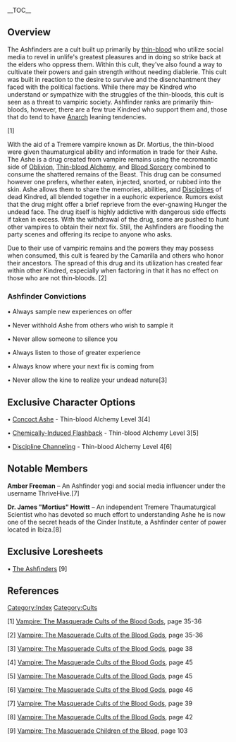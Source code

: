 \_\_TOC\_\_

## Overview

<section begin=summary/>

The Ashfinders are a cult built up primarily by
[thin-blood](./thinblood.md)
who utilize social media to revel in unlife's greatest pleasures and in
doing so strike back at the elders who oppress them. Within this cult,
they've also found a way to cultivate their powers and gain strength
without needing diablerie. This cult was built in reaction to the desire
to survive and the disenchantment they faced with the political
factions. While there may be Kindred who understand or sympathize with
the struggles of the thin-bloods, this cult is seen as a threat to
vampiric society. Ashfinder ranks are primarily thin-bloods, however,
there are a few true Kindred who support them and, those that do tend to
have [Anarch](./anarch.md) leaning
tendencies.

<section end=summary/>

[1]

With the aid of a Tremere vampire known as Dr. Mortius, the thin-blood
were given thaumaturgical ability and information in trade for their
Ashe. The Ashe is a drug created from vampire remains using the
necromantic side of
[Oblivion](./oblivion.md),
<a href="Thin-blood_Alchemy" class="wikilink"
title="Thin-blood Alchemy">Thin-blood Alchemy</a>, and
[Blood Sorcery](./blood_sorcery.md) combined to consume the shattered remains of the Beast. This
drug can be consumed however one prefers, whether eaten, injected,
snorted, or rubbed into the skin. Ashe allows them to share the
memories, abilities, and [Disciplines](./disciplines.md) of dead Kindred, all blended
together in a euphoric experience. Rumors exist that the drug might
offer a brief reprieve from the ever-gnawing Hunger the undead face. The
drug itself is highly addictive with dangerous side effects if taken in
excess. With the withdrawal of the drug, some are pushed to hunt other
vampires to obtain their next fix. Still, the Ashfinders are flooding
the party scenes and offering its recipe to anyone who asks.

Due to their use of vampiric remains and the powers they may possess
when consumed, this cult is feared by the Camarilla and others who honor
their ancestors. The spread of this drug and its utilization has created
fear within other Kindred, especially when factoring in that it has no
effect on those who are not thin-bloods. [2]

### Ashfinder Convictions

• Always sample new experiences on offer

• Never withhold Ashe from others who wish to sample it

• Never allow someone to silence you

• Always listen to those of greater experience

• Always know where your next fix is coming from

• Never allow the kine to realize your undead nature[3]

## Exclusive Character Options

• <a href="Thin-Blood_Alchemy#Concoct_Ashe" class="wikilink"
title="Concoct Ashe">Concoct Ashe</a> - Thin-blood Alchemy Level 3[4]

• <a href="Thin-Blood_Alchemy#Chemically-Induced_Flashback"
class="wikilink" title="Chemically-Induced Flashback">Chemically-Induced
Flashback</a> - Thin-blood Alchemy Level 3[5]

• <a href="Thin-Blood_Alchemy#Discipline_Channeling" class="wikilink"
title="Discipline Channeling">Discipline Channeling</a> - Thin-blood
Alchemy Level 4[6]

## Notable Members

**Amber Freeman** – An Ashfinder yogi and social media influencer under
the username ThriveHive.[7]

**Dr. James "Mortius" Howitt** – An independent Tremere Thaumaturgical
Scientist who has devoted so much effort to understanding Ashe he is now
one of the secret heads of the Cinder Institute, a Ashfinder center of
power located in Ibiza.[8]

## Exclusive Loresheets

• [The Ashfinders](./loresheets.md#the-ashfinders) [9]

## References

<a href="Category:Index" class="wikilink"
title="Category:Index">Category:Index</a>
<a href="Category:Cults" class="wikilink"
title="Category:Cults">Category:Cults</a>

[1] <a href="Vampire:_The_Masquerade_Cults_of_the_Blood_Gods"
class="wikilink"
title="Vampire: The Masquerade Cults of the Blood Gods">Vampire: The
Masquerade Cults of the Blood Gods</a>, page 35-36

[2] <a href="Vampire:_The_Masquerade_Cults_of_the_Blood_Gods"
class="wikilink"
title="Vampire: The Masquerade Cults of the Blood Gods">Vampire: The
Masquerade Cults of the Blood Gods</a>, page 35-36

[3] <a href="Vampire:_The_Masquerade_Cults_of_the_Blood_Gods"
class="wikilink"
title="Vampire: The Masquerade Cults of the Blood Gods">Vampire: The
Masquerade Cults of the Blood Gods</a>, page 38

[4] <a href="Vampire:_The_Masquerade_Cults_of_the_Blood_Gods"
class="wikilink"
title="Vampire: The Masquerade Cults of the Blood Gods">Vampire: The
Masquerade Cults of the Blood Gods</a>, page 45

[5] <a href="Vampire:_The_Masquerade_Cults_of_the_Blood_Gods"
class="wikilink"
title="Vampire: The Masquerade Cults of the Blood Gods">Vampire: The
Masquerade Cults of the Blood Gods</a>, page 45

[6] <a href="Vampire:_The_Masquerade_Cults_of_the_Blood_Gods"
class="wikilink"
title="Vampire: The Masquerade Cults of the Blood Gods">Vampire: The
Masquerade Cults of the Blood Gods</a>, page 46

[7] <a href="Vampire:_The_Masquerade_Cults_of_the_Blood_Gods"
class="wikilink"
title="Vampire: The Masquerade Cults of the Blood Gods">Vampire: The
Masquerade Cults of the Blood Gods</a>, page 39

[8] <a href="Vampire:_The_Masquerade_Cults_of_the_Blood_Gods"
class="wikilink"
title="Vampire: The Masquerade Cults of the Blood Gods">Vampire: The
Masquerade Cults of the Blood Gods</a>, page 42

[9] <a href="Vampire:_The_Masquerade_Children_of_the_Blood" class="wikilink"
title="Vampire: The Masquerade Children of the Blood">Vampire: The
Masquerade Children of the Blood</a>, page 103
